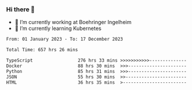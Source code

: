 ### Hi there 👋
- 🔭 I’m currently working at Boehringer Ingelheim
- 🌱 I’m currently learning Kubernetes

 
<!--START_SECTION:waka-->

```txt
From: 01 January 2023 - To: 17 December 2023

Total Time: 657 hrs 26 mins

TypeScript                 276 hrs 33 mins >>>>>>>>>>>--------------   42.07 %
Docker                     88 hrs 30 mins  >>>----------------------   13.46 %
Python                     85 hrs 31 mins  >>>----------------------   13.01 %
JSON                       55 hrs 30 mins  >>-----------------------   08.44 %
HTML                       36 hrs 35 mins  >------------------------   05.57 %
```

<!--END_SECTION:waka-->

 
